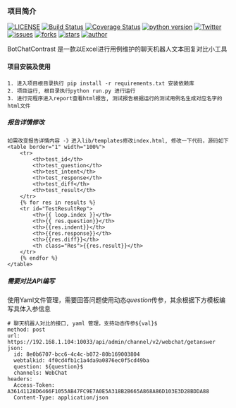 
### 项目简介
[![LICENSE](https://img.shields.io/badge/license-MIT-green.svg)](https://github.com/xiaoxiaolulu/BotChatContrast/blob/master/LICENSE) [![Build Status](https://travis-ci.org/xiaoxiaolulu/BotChatContrast.svg?branch=master)](https://travis-ci.org/xiaoxiaolulu/BotChatContrast) [![Coverage Status](https://coveralls.io/repos/github/xiaoxiaolulu/BotChatContrast/badge.svg)](https://coveralls.io/github/xiaoxiaolulu/BotChatContrast) [![python version](https://img.shields.io/badge/python-3.4%7C3.5%7C3.6%7C3.7-blue.svg)](https://github.com/xiaoxiaolulu/BotChatContrast) [![Twitter](https://img.shields.io/twitter/url/https/github.com/xiaoxiaolulu/BotChatContrast.svg?style=social)](https://github.com/xiaoxiaolulu/BotChatContrast) [![issues](https://img.shields.io/github/issues/xiaoxiaolulu/BotChatContrast.svg)](https://github.com/xiaoxiaolulu/BotChatContrast) [![forks](https://img.shields.io/github/forks/xiaoxiaolulu/BotChatContrast.svg)](https://github.com/xiaoxiaolulu/BotChatContrast) [![stars](https://img.shields.io/github/stars/xiaoxiaolulu/BotChatContrast.svg)](https://github.com/xiaoxiaolulu/BotChatContrast) [![author](https://img.shields.io/badge/author-Null-orange.svg)](https://github.com/xiaoxiaolulu/BotChatContrast) 

BotChatContrast 是一款以Excel进行用例维护的聊天机器人文本回复对比小工具

#### 项目安装及使用
```text
1. 进入项目根目录执行 pip install -r requirements.txt 安装依赖库
2. 项目运行, 根目录执行python run.py 进行运行
3. 进行完程序进入report查看html报告, 测试报告根据运行的测试用例名生成对应名字的html文件
```


##### 报告详情修改
```text
如需改变报告详情内容 -》进入lib/templates修改index.html, 修改一下代码，源码如下
<table border="1" width="100%">
    <tr>
        <th>test_id</th>
        <th>test_question</th>
        <th>test_intent</th>
        <th>test_response</th>
        <th>test_diff</th>
        <th>test_result</th>
    </tr>
    {% for res in results %}
    <tr id="TestResultRep">
        <th>{{ loop.index }}</th>
        <th>{{ res.question}}</th>
        <th>{{res.indent}}</th>
        <th>{{res.response}}</th>
        <th>{{res.diff}}</th>
        <th class="Res">{{res.result}}</th>
    </tr>
    {% endfor %}
</table>
```

##### 需要对比API编写
使用Yaml文件管理，需要回答问题使用动态${question}$传参，其余根据下方模板编写具体入参信息
```text
# 聊天机器人对比的接口, yaml 管理，支持动态传参${val}$
method: post
url: https://192.168.1.104:10033/api/admin/channel/v2/webchat/getanswer
json:
  id: 8e0b6707-bcc6-4c4c-b072-80b169003804
  webtalkid: 4f0cd4fb1c1a4da9a0876ec0f5cd49ba
  question: ${question}$
  channels: WebChat
headers:
  Access-Token: A36141128D6466F1055AB47FC9E7A0E5A318B2B665A868A86D103E3D28BDDA88
  Content-Type: application/json
```
